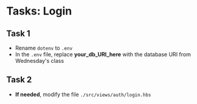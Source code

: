 # Tasks: Login

## Task 1

- Rename `dotenv` to `.env`
- In the `.env` file, replace **your_db_URI_here** with the database URI from Wednesday's class

## Task 2

- **If needed**, modify the file `./src/views/auth/login.hbs`
